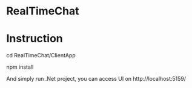 # RealTimeChat

# Instruction

cd RealTimeChat/ClientApp

npm install

And simply run .Net project, you can access UI on http://localhost:5159/
